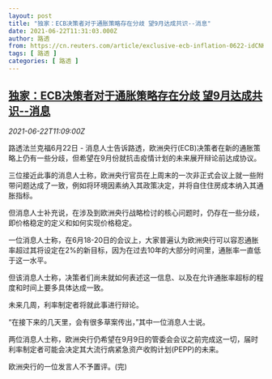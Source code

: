 ```yaml
---
layout: post
title: "独家：ECB决策者对于通胀策略存在分歧 望9月达成共识--消息"
date: 2021-06-22T11:31:03.000Z
author: 路透
from: https://cn.reuters.com/article/exclusive-ecb-inflation-0622-idCNKCS2DY13F
tags: [ 路透 ]
categories: [ 路透 ]
---
```

<!--1624361463000-->
[独家：ECB决策者对于通胀策略存在分歧 望9月达成共识--消息](https://cn.reuters.com/article/exclusive-ecb-inflation-0622-idCNKCS2DY13F)
------

<div>
<div><i>2021-06-22T11:09:00Z</i></div><p>路透法兰克福6月22日 - 消息人士告诉路透，欧洲央行(ECB)决策者在新的通胀策略上仍有一些分歧，但希望在9月份就抗击疫情计划的未来展开辩论前达成协议。</p><p>三位接近此事的消息人士称，欧洲央行官员在上周末的一次非正式会议上就一些附带问题达成了一致，例如将环境因素纳入其政策决定，并将自住住房成本纳入其通胀指标。</p><p>但消息人士补充说，在涉及到欧洲央行战略检讨的核心问题时，仍存在一些分歧，即价格稳定的定义和如何实现价格稳定。</p><p>一位消息人士称，在6月18-20日的会议上，大家普遍认为欧洲央行可以容忍通胀率超过其将设定在2%的新目标，因为在过去10年的大部分时间里，通胀率一直低于这一水平。</p><p>但该消息人士称，决策者们尚未就如何表述这一信息、以及在允许通胀率超标的程度和时间上要多具体达成一致。</p><p>未来几周，利率制定者将就此事进行辩论。</p><p>“在接下来的几天里，会有很多草案传出，”其中一位消息人士说。</p><p>两位消息人士称，欧洲央行仍希望在9月9日的管委会会议之前完成这一切，届时利率制定者可能会决定其大流行病紧急资产收购计划(PEPP)的未来。</p><p>欧洲央行的一位发言人不予置评。(完)</p>
</div>
